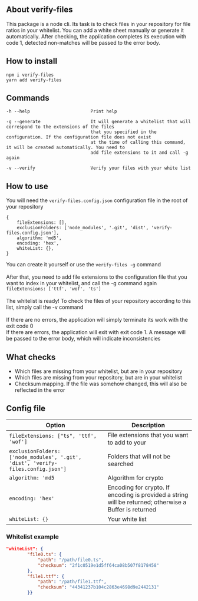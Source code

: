 About verify-files
-----------------------------------
This package is a node cli. Its task is to check files in your repository for file ratios in your whitelist. You can add a white sheet manually or generate it automatically. After checking, the application completes its execution with code 1, detected non-matches will be passed to the error body.

How to install
-----------------------------------
```
npm i verify-files
yarn add verify-files
```

Commands
-----------------------------------
```
-h --help                       Print help

-g --generate                   It will generate a whitelist that will correspond to the extensions of the files 
                                that you specified in the configuration. If the configuration file does not exist 
                                at the time of calling this command, it will be created automatically. You need to 
                                add file extensions to it and call -g again
          
-v --verify                     Verify your files with your white list
```

How to use
-----------------------------------
You will need the `verify-files.config.json` configuration file in the root of your repository
```
{
	fileExtensions: [], 
	exclusionFolders: ['node_modules', '.git', 'dist', 'verify-files.config.json'], 
	algorithm: 'md5', 
	encoding: 'hex', 
	whiteList: {}, 
}
```
You can create it yourself or use the `verify-files -g` command
<br>
<br>
After that, you need to add file extensions to the configuration file that you want to index in your whitelist, and call the -g command again
<br>
`fileExtensions: ['ttf', 'wof', 'ts']`
<br>
<br>
The whitelist is ready! To check the files of your repository according to this list, simply call the -v command
<br>
<br>
If there are no errors, the application will simply terminate its work with the exit code 0
<br>
If there are errors, the application will exit with exit code 1. A message will be passed to the error body, which will indicate inconsistencies

What checks
-----------------------------------
- Which files are missing from your whitelist, but are in your repository
- Which files are missing from your repository, but are in your whitelist
- Checksum mapping. If the file was somehow changed, this will also be reflected in the error

Config file
-----------------------------------
Option  | Description
----------------|----------------------
`fileExtensions: ["ts", 'ttf', 'wof']`       | File extensions that you want to add to your 
`exclusionFolders: ['node_modules', '.git', 'dist', 'verify-files.config.json']`       | Folders that will not be searched
`algorithm: 'md5`   | Algorithm for crypto
`encoding: 'hex'`       | Encoding for crypto. If encoding is provided a string will be returned; otherwise a Buffer is returned
`whiteList: {}`    | Your white list

### Whitelist example
```json
"whiteList": {
		"file0.ts": {
			"path": "/path/file0.ts",
			"checksum": "2f1c0519e1d5ff64ca08b507f8178458"
		},
		"file1.ttf": {
			"path": "/path/file1.ttf",
			"checksum": "44341237b104c2863e4698d9e2442131"
		}}
```
